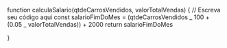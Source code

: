 function calculaSalario(qtdeCarrosVendidos, valorTotalVendas) {
// Escreva seu código aqui
const salarioFimDoMes = (qtdeCarrosVendidos _ 100 + (0.05 _ valorTotalVendas)) + 2000
return salarioFimDoMes

}
